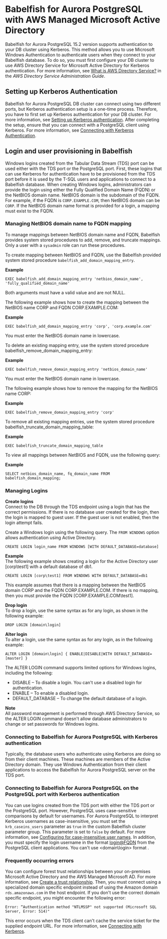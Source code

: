 # Babelfish for Aurora PostgreSQL with AWS Managed Microsoft Active Directory<a name="babelfish-active-directory"></a>

Babelfish for Aurora PostgreSQL 15\.2 version supports authentication to your DB cluster using Kerberos\. This method allows you to use Microsoft Windows Authentication to authenticate users when they connect to your Babelfish database\. To do so, you must first configure your DB cluster to use AWS Directory Service for Microsoft Active Directory for Kerberos authentication\. For more information, see [What is AWS Directory Service?](https://docs.aws.amazon.com/directoryservice/latest/admin-guide/what_is.html) in the *AWS Directory Service Administration Guide*\.

## Setting up Kerberos Authentication<a name="babelfish-active-directory-setup"></a>

 Babelfish for Aurora PostgreSQL DB cluster can connect using two different ports, but Kerberos authentication setup is a one\-time process\. Therefore, you have to first set up Kerberos authentication for your DB cluster\. For more information, see [ Setting up Kerberos authentication](https://docs.aws.amazon.com/AmazonRDS/latest/AuroraUserGuide/postgresql-kerberos-setting-up.html)\. After completing the setup, ensure that you can connect with a PostgreSQL client using Kerberos\. For more information, see [Connecting with Kerberos Authentication](https://docs.aws.amazon.com/AmazonRDS/latest/AuroraUserGuide/postgresql-kerberos-connecting.html)\. 

## Login and user provisioning in Babelfish<a name="babelfish-active-directory-login"></a>

 Windows logins created from the Tabular Data Stream \(TDS\) port can be used either with the TDS port or the PostgreSQL port\. First, these logins that can use Kerberos for authentication have to be provisioned from the TDS port before it is used by the T\-SQL users and applications to connect to a Babelfish database\. When creating Windows logins, administrators can provide the login using either the Fully Qualified Domain Name \(FQDN\) or the NetBIOS domain name\. NetBIOS domain is the subdomain of the FQDN\. For example, if the FQDN is `CORP.EXAMPLE.COM`, then NetBIOS domain can be `CORP`\. If the NetBIOS domain name format is provided for a login, a mapping must exist to the FQDN\. 

### Managing NetBIOS domain name to FQDN mapping<a name="babelfish-active-directory-login-netbios"></a>

To manage mappings between NetBIOS domain name and FQDN, Babelfish provides system stored procedures to add, remove, and truncate mappings\. Only a user with a `sysadmin` role can run these procedures\.

To create mapping between NetBIOS and FQDN, use the Babelfish provided system stored procedure `babelfish_add_domain_mapping_entry`\.

**Example**  

```
EXEC babelfish_add_domain_mapping_entry 'netbios_domain_name', 'fully_qualified_domain_name'
```
Both arguments must have a valid value and are not NULL\.

The following example shows how to create the mapping between the NetBIOS name CORP and FQDN CORP\.EXAMPLE\.COM:

**Example**  

```
EXEC babelfish_add_domain_mapping_entry 'corp', 'corp.example.com'
```
You must enter the NetBIOS domain name in lowercase\.

To delete an existing mapping entry, use the system stored procedure babelfish\_remove\_domain\_mapping\_entry:

**Example**  

```
EXEC babelfish_remove_domain_mapping_entry 'netbios_domain_name'
```
You must enter the NetBIOS domain name in lowercase\.

The following example shows how to remove the mapping for the NetBIOS name CORP:

**Example**  

```
EXEC babelfish_remove_domain_mapping_entry 'corp'
```

To remove all existing mapping entries, use the system stored procedure babelfish\_truncate\_domain\_mapping\_table:

**Example**  

```
EXEC babelfish_truncate_domain_mapping_table
```

To view all mappings between NetBIOS and FQDN, use the following query:

**Example**  

```
SELECT netbios_domain_name, fq_domain_name FROM babelfish_domain_mapping;
```

### Managing Logins<a name="babelfish-active-directory-login-managing"></a>

**Create logins**  
Connect to the DB through the TDS endpoint using a login that has the correct permissions\. If there is no database user created for the login, then the login is mapped to guest user\. If the guest user is not enabled, then the login attempt fails\.

Create a Windows login using the following query\. The `FROM WINDOWS` option allows authentication using Active Directory\.

```
CREATE LOGIN login_name FROM WINDOWS [WITH DEFAULT_DATABASE=database]
```

**Example**  
The following example shows creating a login for the Active Directory user \[corp\\test1\] with a default database of db1\.

```
CREATE LOGIN [corp\test1] FROM WINDOWS WITH DEFAULT_DATABASE=db1
```

This example assumes that there is a mapping between the NetBIOS domain CORP and the FQDN CORP\.EXAMPLE\.COM\. If there is no mapping, then you must provide the FQDN \[CORP\.EXAMPLE\.COM\\test1\]\.

**Drop login**  
To drop a login, use the same syntax as for any login, as shown in the following example:

```
DROP LOGIN [domain\login]
```

**Alter login**  
To alter a login, use the same syntax as for any login, as in the following example:

```
ALTER LOGIN [domain\login] { ENABLE|DISABLE|WITH DEFAULT_DATABASE=[master] }
```

The ALTER LOGIN command supports limited options for Windows logins, including the following:
+ DISABLE – To disable a login\. You can't use a disabled login for authentication\.
+ ENABLE – To enable a disabled login\.
+ DEFAULT\_DATABASE – To change the default database of a login\.

**Note**  
All password management is performed through AWS Directory Service, so the ALTER LOGIN command doesn't allow database administrators to change or set passwords for Windows logins\.

### Connecting to Babelfish for Aurora PostgreSQL with Kerberos authentication<a name="babelfish-active-directory-kerberos"></a>

Typically, the database users who authenticate using Kerberos are doing so from their client machines\. These machines are members of the Active Directory domain\. They use Windows Authentication from their client applications to access the Babelfish for Aurora PostgreSQL server on the TDS port\.

### Connecting to Babelfish for Aurora PostgreSQL on the PostgreSQL port with Kerberos authentication<a name="babelfish-active-directory-kerberos-pgport"></a>

 You can use logins created from the TDS port with either the TDS port or the PostgreSQL port\. However, PostgreSQL uses case\-sensitive comparisons by default for usernames\. For Aurora PostgreSQL to interpret Kerberos usernames as case\-insensitive, you must set the `krb_caseins_users` parameter as `true` in the custom Babelfish cluster parameter group\. This parameter is set to `false` by default\. For more information, see [ Configuring for case\-insensitive user names](https://docs.aws.amazon.com/AmazonRDS/latest/AuroraUserGuide/postgresql-kerberos-setting-up.html#postgresql-kerberos-setting-up.create-logins.set-case-insentive)\. In addition, you must specify the login username in the format <login@FQDN> from the PostgreSQL client applications\. You can't use <domain\\login> format \. 

### Frequently occurring errors<a name="babelfish-active-directory-errors"></a>

You can configure forest trust relationships between your on\-premises Microsoft Active Directory and the AWS Managed Microsoft AD\. For more information, see [Create a trust relationship](https://docs.aws.amazon.com/AmazonRDS/latest/AuroraUserGuide/postgresql-kerberos-setting-up.html#postgresql-kerberos-setting-up.create-trust)\. Then, you must connect using a specialized domain specific endpoint instead of using the Amazon domain `rds.amazonaws.com` in the host endpoint\. If you don't use the correct domain specific endpoint, you might encounter the following error:

```
Error: “Authentication method "NTLMSSP" not supported (Microsoft SQL Server, Error: 514)"
```

 This error occurs when the TDS client can't cache the service ticket for the supplied endpoint URL\. For more information, see [Connecting with Kerberos](https://docs.aws.amazon.com/AmazonRDS/latest/AuroraUserGuide/postgresql-kerberos-connecting.html)\. 